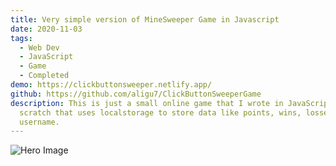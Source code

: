 ```yaml
---
title: Very simple version of MineSweeper Game in Javascript
date: 2020-11-03
tags:
  - Web Dev
  - JavaScript
  - Game
  - Completed
demo: https://clickbuttonsweeper.netlify.app/
github: https://github.com/aligu7/ClickButtonSweeperGame
description: This is just a small online game that I wrote in JavaScript from
  scratch that uses localstorage to store data like points, wins, losses and the
  username.
---
```


![Hero Image](/images/projects/clickbuttonsweepergame/homepage.png)
